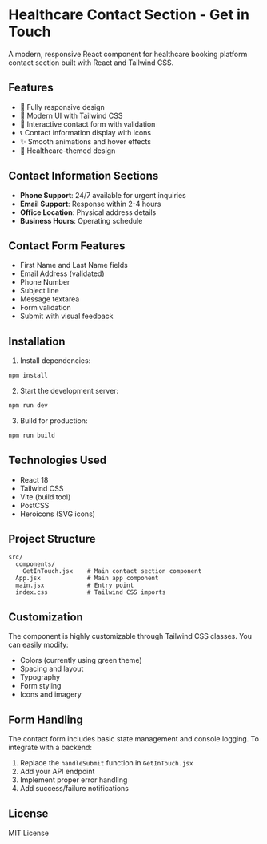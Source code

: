 # Healthcare Contact Section - Get in Touch

A modern, responsive React component for healthcare booking platform contact section built with React and Tailwind CSS.

## Features

- 📱 Fully responsive design
- 🎨 Modern UI with Tailwind CSS
- 📝 Interactive contact form with validation
- 📞 Contact information display with icons
- ✨ Smooth animations and hover effects
- 🏥 Healthcare-themed design

## Contact Information Sections

- **Phone Support**: 24/7 available for urgent inquiries
- **Email Support**: Response within 2-4 hours
- **Office Location**: Physical address details
- **Business Hours**: Operating schedule

## Contact Form Features

- First Name and Last Name fields
- Email Address (validated)
- Phone Number
- Subject line
- Message textarea
- Form validation
- Submit with visual feedback

## Installation

1. Install dependencies:
```bash
npm install
```

2. Start the development server:
```bash
npm run dev
```

3. Build for production:
```bash
npm run build
```

## Technologies Used

- React 18
- Tailwind CSS
- Vite (build tool)
- PostCSS
- Heroicons (SVG icons)

## Project Structure

```
src/
  components/
    GetInTouch.jsx    # Main contact section component
  App.jsx             # Main app component
  main.jsx            # Entry point
  index.css           # Tailwind CSS imports
```

## Customization

The component is highly customizable through Tailwind CSS classes. You can easily modify:

- Colors (currently using green theme)
- Spacing and layout
- Typography
- Form styling
- Icons and imagery

## Form Handling

The contact form includes basic state management and console logging. To integrate with a backend:

1. Replace the `handleSubmit` function in `GetInTouch.jsx`
2. Add your API endpoint
3. Implement proper error handling
4. Add success/failure notifications

## License

MIT License